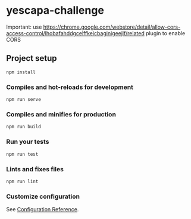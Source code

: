 # yescapa-challenge

Important: use https://chrome.google.com/webstore/detail/allow-cors-access-control/lhobafahddgcelffkeicbaginigeejlf/related plugin to enable CORS

## Project setup
```
npm install
```

### Compiles and hot-reloads for development
```
npm run serve
```

### Compiles and minifies for production
```
npm run build
```

### Run your tests
```
npm run test
```

### Lints and fixes files
```
npm run lint
```

### Customize configuration
See [Configuration Reference](https://cli.vuejs.org/config/).

